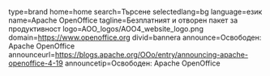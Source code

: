 type=brand
home=home
search=Търсене
selectedlang=bg
language=език
name=Apache OpenOffice
tagline=Безплатният и отворен пакет за продуктивност
logo=AOO_logos/AOO4_website_logo.png
domain=https://www.openoffice.org
divid=bannera
announce=Освободен: Apache OpenOffice
announceurl=https://blogs.apache.org/OOo/entry/announcing-apache-openoffice-4-19
announcetip=Освободен: Apache OpenOffice
~~~~~~
